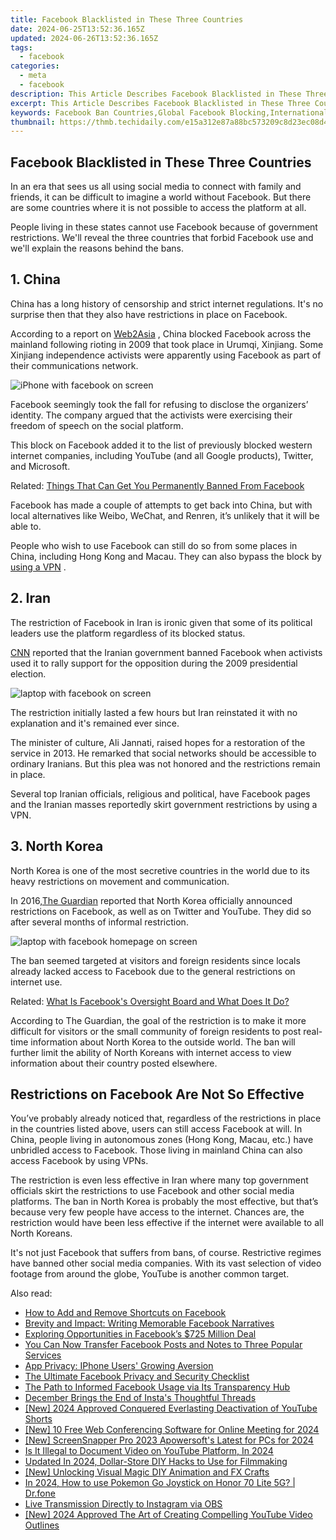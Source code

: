 ```yaml
---
title: Facebook Blacklisted in These Three Countries
date: 2024-06-25T13:52:36.165Z
updated: 2024-06-26T13:52:36.165Z
tags:
  - facebook
categories:
  - meta
  - facebook
description: This Article Describes Facebook Blacklisted in These Three Countries
excerpt: This Article Describes Facebook Blacklisted in These Three Countries
keywords: Facebook Ban Countries,Global Facebook Blocking,International FB Prohibition,Nations on Facebook Ban,Social Media Blacklisted Locations,Banned in Select Countries,Excluded Nations Facebook
thumbnail: https://thmb.techidaily.com/e15a312e87a88bc573209c8d23ec08d406e2cad56bb144772919196db397e16b.jpg
---
```


## Facebook Blacklisted in These Three Countries

 In an era that sees us all using social media to connect with family and friends, it can be difficult to imagine a world without Facebook. But there are some countries where it is not possible to access the platform at all.

 People living in these states cannot use Facebook because of government restrictions. We'll reveal the three countries that forbid Facebook use and we'll explain the reasons behind the bans.

## 1\. China

 China has a long history of censorship and strict internet regulations. It's no surprise then that they also have restrictions in place on Facebook.

 According to a report on [Web2Asia](https://www.web2asia.com/2009/07/07/first-twitter-now-facebook-banned-in-china/) , China blocked Facebook across the mainland following rioting in 2009 that took place in Urumqi, Xinjiang. Some Xinjiang independence activists were apparently using Facebook as part of their communications network.

![iPhone with facebook on screen](https://static1.makeuseofimages.com/wordpress/wp-content/uploads/2021/07/countries-where-facebook-is-banned.jpg)

 Facebook seemingly took the fall for refusing to disclose the organizers’ identity. The company argued that the activists were exercising their freedom of speech on the social platform.

 This block on Facebook added it to the list of previously blocked western internet companies, including YouTube (and all Google products), Twitter, and Microsoft.

 Related: [Things That Can Get You Permanently Banned From Facebook](https://www.makeuseof.com/things-permanently-banned-from-facebook/)

 Facebook has made a couple of attempts to get back into China, but with local alternatives like Weibo, WeChat, and Renren, it’s unlikely that it will be able to.

 People who wish to use Facebook can still do so from some places in China, including Hong Kong and Macau. They can also bypass the block by [using a VPN](https://www.makeuseof.com/what-is-a-vpn/) .

## 2\. Iran

 The restriction of Facebook in Iran is ironic given that some of its political leaders use the platform regardless of its blocked status.

[CNN](http://edition.cnn.com/2009/WORLD/meast/05/23/iran.elections.facebook/) reported that the Iranian government banned Facebook when activists used it to rally support for the opposition during the 2009 presidential election.

![laptop with facebook on screen](https://static1.makeuseofimages.com/wordpress/wp-content/uploads/2021/07/places-where-facebook-is-banned.jpg)

 The restriction initially lasted a few hours but Iran reinstated it with no explanation and it's remained ever since.

 The minister of culture, Ali Jannati, raised hopes for a restoration of the service in 2013\. He remarked that social networks should be accessible to ordinary Iranians. But this plea was not honored and the restrictions remain in place.

 Several top Iranian officials, religious and political, have Facebook pages and the Iranian masses reportedly skirt government restrictions by using a VPN.

## 3\. North Korea

 North Korea is one of the most secretive countries in the world due to its heavy restrictions on movement and communication.

 In 2016,[The Guardian](https://www.theguardian.com/world/2016/apr/01/north-korea-announces-blocks-on-facebook-twitter-and-youtube) reported that North Korea officially announced restrictions on Facebook, as well as on Twitter and YouTube. They did so after several months of informal restriction.

![laptop with facebook homepage on screen](https://static1.makeuseofimages.com/wordpress/wp-content/uploads/2021/07/places-you-cant-use-facebook.jpg)

 The ban seemed targeted at visitors and foreign residents since locals already lacked access to Facebook due to the general restrictions on internet use.

 Related: [What Is Facebook's Oversight Board and What Does It Do?](https://www.makeuseof.com/what-is-facebook-oversight-board/)

 According to The Guardian, the goal of the restriction is to make it more difficult for visitors or the small community of foreign residents to post real-time information about North Korea to the outside world. The ban will further limit the ability of North Koreans with internet access to view information about their country posted elsewhere.

## Restrictions on Facebook Are Not So Effective

 You’ve probably already noticed that, regardless of the restrictions in place in the countries listed above, users can still access Facebook at will. In China, people living in autonomous zones (Hong Kong, Macau, etc.) have unbridled access to Facebook. Those living in mainland China can also access Facebook by using VPNs.

 The restriction is even less effective in Iran where many top government officials skirt the restrictions to use Facebook and other social media platforms. The ban in North Korea is probably the most effective, but that’s because very few people have access to the internet. Chances are, the restriction would have been less effective if the internet were available to all North Koreans.

 It's not just Facebook that suffers from bans, of course. Restrictive regimes have banned other social media companies. With its vast selection of video footage from around the globe, YouTube is another common target.


<ins class="adsbygoogle"
     style="display:block"
     data-ad-format="autorelaxed"
     data-ad-client="ca-pub-7571918770474297"
     data-ad-slot="1223367746"></ins>



<ins class="adsbygoogle"
     style="display:block"
     data-ad-client="ca-pub-7571918770474297"
     data-ad-slot="8358498916"
     data-ad-format="auto"
     data-full-width-responsive="true"></ins>

<span class="atpl-alsoreadstyle">Also read:</span>
<div><ul>
<li><a href="https://facebook.techidaily.com/how-to-add-and-remove-shortcuts-on-facebook/"><u>How to Add and Remove Shortcuts on Facebook</u></a></li>
<li><a href="https://facebook.techidaily.com/brevity-and-impact-writing-memorable-facebook-narratives/"><u>Brevity and Impact: Writing Memorable Facebook Narratives</u></a></li>
<li><a href="https://facebook.techidaily.com/exploring-opportunities-in-facebooks-725-million-deal/"><u>Exploring Opportunities in Facebook’s $725 Million Deal</u></a></li>
<li><a href="https://facebook.techidaily.com/you-can-now-transfer-facebook-posts-and-notes-to-three-popular-services/"><u>You Can Now Transfer Facebook Posts and Notes to Three Popular Services</u></a></li>
<li><a href="https://facebook.techidaily.com/app-privacy-iphone-users-growing-aversion/"><u>App Privacy: IPhone Users' Growing Aversion</u></a></li>
<li><a href="https://facebook.techidaily.com/the-ultimate-facebook-privacy-and-security-checklist/"><u>The Ultimate Facebook Privacy and Security Checklist</u></a></li>
<li><a href="https://facebook.techidaily.com/the-path-to-informed-facebook-usage-via-its-transparency-hub/"><u>The Path to Informed Facebook Usage via Its Transparency Hub</u></a></li>
<li><a href="https://facebook.techidaily.com/december-brings-the-end-of-instas-thoughtful-threads/"><u>December Brings the End of Insta's Thoughtful Threads</u></a></li>
<li><a href="https://facebook-record-videos.techidaily.com/new-2024-approved-conquered-everlasting-deactivation-of-youtube-shorts/"><u>[New] 2024 Approved  Conquered  Everlasting Deactivation of YouTube Shorts</u></a></li>
<li><a href="https://visual-screen-recording.techidaily.com/new-10-free-web-conferencing-software-for-online-meeting-for-2024/"><u>[New] 10 Free Web Conferencing Software for Online Meeting for 2024</u></a></li>
<li><a href="https://visual-screen-recording.techidaily.com/new-screensnapper-pro-2023-apowersofts-latest-for-pcs-for-2024/"><u>[New] ScreenSnapper Pro 2023  Apowersoft's Latest for PCs for 2024</u></a></li>
<li><a href="https://youtube-help.techidaily.com/is-it-illegal-to-document-video-on-youtube-platform-in-2024/"><u>Is It Illegal to Document Video on YouTube Platform, In 2024</u></a></li>
<li><a href="https://ai-editing-video.techidaily.com/updated-in-2024-dollar-store-diy-hacks-to-use-for-filmmaking/"><u>Updated In 2024, Dollar-Store DIY Hacks to Use for Filmmaking</u></a></li>
<li><a href="https://facebook-video-footage.techidaily.com/new-unlocking-visual-magic-diy-animation-and-fx-crafts/"><u>[New] Unlocking Visual Magic  DIY Animation and FX Crafts</u></a></li>
<li><a href="https://pokemon-go-android.techidaily.com/in-2024-how-to-use-pokemon-go-joystick-on-honor-70-lite-5g-drfone-by-drfone-virtual-android/"><u>In 2024, How to use Pokemon Go Joystick on Honor 70 Lite 5G? | Dr.fone</u></a></li>
<li><a href="https://screen-activity-recording.techidaily.com/live-transmission-directly-to-instagram-via-obs/"><u>Live Transmission Directly to Instagram via OBS</u></a></li>
<li><a href="https://youtube-webster.techidaily.com/024-approved-the-art-of-creating-compelling-youtube-video-outlines/"><u>[New] 2024 Approved  The Art of Creating Compelling YouTube Video Outlines</u></a></li>
</ul></div>
